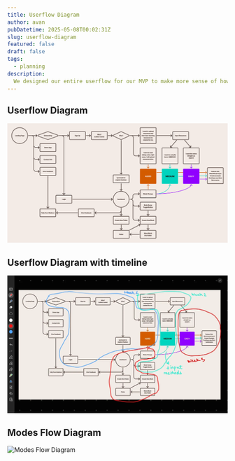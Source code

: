```yaml
---
title: Userflow Diagram
author: avan
pubDatetime: 2025-05-08T00:02:31Z
slug: userflow-diagram
featured: false
draft: false
tags:
  - planning
description:
  We designed our entire userflow for our MVP to make more sense of how the app is going to be structured.
---
```


## Userflow Diagram

![Userflow Diagram](./userflow.webp)

## Userflow Diagram with timeline

![Userflow Diagram with timeline](./userflow-timeline.webp)

## Modes Flow Diagram

![Modes Flow Diagram](./modeflows.png)
